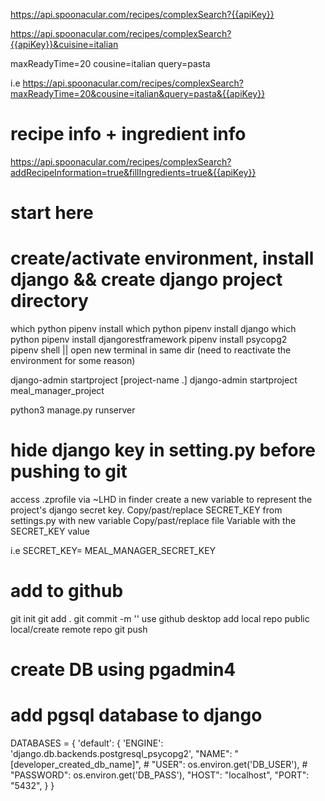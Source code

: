 https://api.spoonacular.com/recipes/complexSearch?{{apiKey}}


https://api.spoonacular.com/recipes/complexSearch?{{apiKey}}&cuisine=italian




maxReadyTime=20
cousine=italian
query=pasta

i.e
https://api.spoonacular.com/recipes/complexSearch?maxReadyTime=20&cousine=italian&query=pasta&{{apiKey}}

# recipe info + ingredient info 
https://api.spoonacular.com/recipes/complexSearch?addRecipeInformation=true&fillIngredients=true&{{apiKey}}


# start here

# create/activate environment, install django && create django project directory

which python
pipenv install 
which python
pipenv install django
which python
pipenv install djangorestframework
pipenv install psycopg2  
pipenv shell || open new terminal in same dir (need to reactivate the environment for some reason)

django-admin startproject [project-name .]
    django-admin startproject meal_manager_project 

python3 manage.py runserver

# hide django key in setting.py before pushing to git
access .zprofile via ~LHD in finder
create a new variable to represent the project's django secret key.
Copy/past/replace SECRET_KEY from settings.py with new variable
Copy/past/replace file Variable with the SECRET_KEY value

i.e
SECRET_KEY= MEAL_MANAGER_SECRET_KEY

# add to github
git init
git add .
git commit -m ''
use github desktop 
        add local repo
        public local/create remote repo
git push

# create DB using pgadmin4  

# add pgsql database to django

DATABASES = {
    'default': {
        'ENGINE': 'django.db.backends.postgresql_psycopg2',
        "NAME": "[developer_created_db_name]",
        # "USER": os.environ.get('DB_USER'),
        # "PASSWORD": os.environ.get('DB_PASS'),
        "HOST": "localhost",
        "PORT": "5432",
    }
}